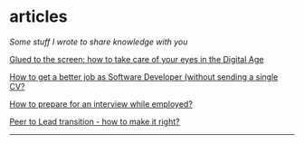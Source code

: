 # articles
*Some stuff I wrote to share knowledge with you*

[Glued to the screen: how to take care of your eyes in the Digital Age](https://github.com/catch-twenty2/articles/blob/main/Glued_to_the_screen.md)

[How to get a better job as Software Developer (without sending a single CV?](https://github.com/catch-twenty2/articles/blob/main/How_to_get_a_better_job.md)

[How to prepare for an interview while employed?](https://github.com/catch-twenty2/articles/blob/main/how_to_prepare_for_an_interview.md)

[Peer to Lead transition - how to make it right?](https://github.com/catch-twenty2/articles/blob/main/peer-lead-transition.md)

___

